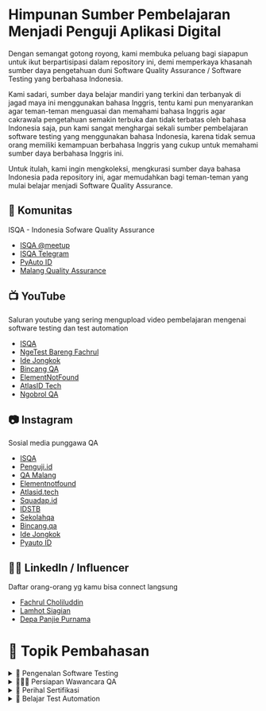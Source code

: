 # Himpunan Sumber Pembelajaran Menjadi Penguji Aplikasi Digital
Dengan semangat gotong royong, kami membuka peluang bagi siapapun untuk ikut berpartisipasi dalam repository ini, demi memperkaya khasanah sumber daya pengetahuan duni Software Quality Assurance / Software Testing yang berbahasa Indonesia.

Kami sadari, sumber daya belajar mandiri yang terkini dan terbanyak di jagad maya ini menggunakan bahasa Inggris, tentu kami pun menyarankan agar teman-teman menguasai dan memahami bahasa Inggris agar cakrawala pengetahuan semakin terbuka dan tidak terbatas oleh bahasa Indonesia saja, pun kami sangat menghargai sekali sumber pembelajaran software testing yang menggunakan bahasa Indonesia, karena tidak semua orang memiliki kemampuan berbahasa Inggris yang cukup untuk memahami sumber daya berbahasa Inggris ini.

Untuk itulah, kami ingin mengkoleksi, mengkurasi sumber daya bahasa Indonesia pada repository ini, agar memudahkan bagi teman-teman yang mulai belajar menjadi Software Quality Assurance.


## 🤝 Komunitas
ISQA - Indonesia Sofware Quality Assurance
- [ISQA @meetup](https://www.meetup.com/Indonesia-Software-Quality-Assurance/)
- [ISQA Telegram](https://t.me/sqa_id)
- [PyAuto ID](https://t.me/pyautoid)
- [Malang Quality Assurance](https://t.me/qamalang)

## 📺 YouTube
Saluran youtube yang sering mengupload video pembelajaran mengenai software testing dan test automation
- [ISQA](https://www.youtube.com/c/ISQA_ID)
- [NgeTest Bareng Fachrul](https://www.youtube.com/c/NgeTestBarengFachrul)
- [Ide Jongkok](https://www.youtube.com/c/IdeJongkok)
- [Bincang QA](https://www.youtube.com/c/BincangQA)
- [ElementNotFound](https://www.youtube.com/channel/UCBwAUdVRaRNZszCaZOScrxg/)
- [AtlasID Tech](https://www.youtube.com/channel/UC7Es-J72Zry2OZxWF4hMkFg)
- [Ngobrol QA](https://www.youtube.com/channel/UCARN0p3ByRIxs4CA_SS5Tdw)


## 📷 Instagram
Sosial media punggawa QA
- [ISQA](https://www.instagram.com/isqa_id/)
- [Penguji.id](https://www.instagram.com/penguji.id/)
- [QA Malang](https://www.instagram.com/qamalang/)
- [Elementnotfound](https://www.instagram.com/elementnotfound/)
- [Atlasid.tech](https://www.instagram.com/atlasid.tech/)
- [Squadap.id](https://www.instagram.com/squadap.id/)
- [IDSTB](https://www.instagram.com/idstb_id/)
- [Sekolahqa](https://www.instagram.com/sekolahqa/)
- [Bincang.qa](https://www.instagram.com/bincang.qa/)
- [Ide Jongkok](https://www.instagram.com/idejongkok/)
- [Pyauto ID](https://www.instagram.com/pyautoid/)

## 👮🏼 LinkedIn / Influencer
Daftar orang-orang yg kamu bisa connect langsung
- [Fachrul Choliluddin](https://www.linkedin.com/in/fachrul/)
- [Lamhot Siagian](https://www.linkedin.com/in/lamhotsiagian/)
- [Depa Panjie Purnama](https://www.linkedin.com/in/depapp/)

# 🌟 Topik Pembahasan

<details>
  <summary>🤔 Pengenalan Software Testing</summary>

## Artikel
#### fachrul.id
* [Saya Software Quality Tester baru, bagaimana cara saya memulai?](https://fachrul.id/saya-software-quality-tester-baru-bagaimana-cara-saya-memulai/)

#### Malang Quality Assurance
* [Berbagai artikel tentang Quality Assurance, Manual dan Automation](https://medium.com/qa-malang)

## Video
#### ElementNotFound
* [Test Engineer? SDET? SEIT?](https://www.youtube.com/watch?v=PtO7vWoZaU8)


#### NgeTest Bareng Fachrul
* [Belajar Menjadi Software QA Andalan](https://www.youtube.com/playlist?list=PLfQWB548wEGZL3gZ6WEWvQOpelQ6cRvw4)


#### Bincang QA
* [SQA Journey Path](https://www.youtube.com/playlist?list=PLteNxiEnsdrT1KQDW3tXGeuRubHT8szwv)

</details>


<details>
  <summary>🧑🏻‍💻 Persiapan Wawancara QA</summary>

## Artikel
##### fachrul.id
* [Portofolio QA - Tampil Memikat Melamar Lowongan Kerja Software Quality Assurance/Engineer](https://fachrul.id/portofolio-software-quality-assurance/)

## Video
#### ElementNotFound
* [QA Interview - Insider tips!](https://www.youtube.com/watch?v=ePOXfZTzBQ8)
* [How To Ace Your Interview - Tips from Talent Acquisition](https://www.youtube.com/watch?v=NWJP3r42VfE)

#### NgeTest Bareng Fachrul
* [Kumpulan Pertanyaan Umum saat Interview Software Engineer](https://www.youtube.com/playlist?list=PLfQWB548wEGbBUTSqybdnvrzulOgC59Gy)

#### Ngobrol QA
* [Nyari Kerja? Semua Bisa Jadi Software Tester Asalkan ...](https://www.youtube.com/watch?v=e23zeWnufj4&list=PLWm4TTUtmpXYRcnDzs7dy4f9M4REelvvG&index=1)
</details>

<details>
  <summary>🎫 Perihal Sertifikasi</summary>

## Video
#### ElementNotFound
* [All you need to know about ISTQB!!](https://www.youtube.com/watch?v=2mwLYAYsi94)
</details>

<details>
  <summary>🤖 Belajar Test Automation</summary>

## Video
### Python
#### Ide Jongkok
* [Belajar Automation Selenium Python](https://www.youtube.com/playlist?list=PLW3Gs0ff2b79n_4Qy__mHZO9EcIiB4NZZ)
* [Automation Selenium 4 Python (Remake)](https://www.youtube.com/watch?v=8Vo8sETHLgg&list=PLW3Gs0ff2b78zcn78np340hKyKVw84Dhh    )
* [Python Automation API Test](https://www.youtube.com/playlist?list=PLW3Gs0ff2b7-Ny7RJTeKr1_lEVxm7eyUE)
* [Belajar Appium Python](https://www.youtube.com/playlist?list=PLW3Gs0ff2b78GK8zYyDF355d55s9kYLDa)
* [Belajar Test Automation lengkap dengan Learning Path nya](https://testautomationu.applitools.com/)

#### NgeTest Bareng Fachrul
* [Belajar Membuat API Automation Test Framework dengan Python](https://www.youtube.com/playlist?list=PLfQWB548wEGaol4i5Bi9WzcJVMu0URzyd)
* [Belajar Automation Test Mobile dengan Appium + Python](https://www.youtube.com/playlist?list=PLfQWB548wEGYjsa6P5IV-T7AKLrkfopDQ)

#### Bincang QA
* [Setup Cucumber Selenium Java](https://youtu.be/dTAxSbGikSk)
* [Web Automation Testing menggunakan Cucumber Selenium Java](https://youtu.be/zRPyrNq9bWI)
</details>